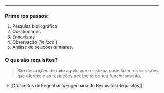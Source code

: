 
---

### Primeiros passos:

1. Pesquisa bibliográfica
2. Questionários
3. Entrevistas
4. Observação ('*in loco*')
5. Análise de soluções similares.

### O que são requisitos?

> São descrições de tudo aquilo que o sistema pode fazer, os servições que oferece e as restrições a respeito de seu funcionamento.

-> [[Conceitos de Engenharia/Engenharia de Requisitos/Requisitos]]
